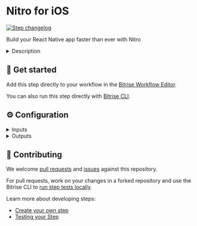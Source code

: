 # Nitro for iOS

[![Step changelog](https://shields.io/github/v/release/nitro-build/bitrise-step-nitro-ios?include_prereleases&label=changelog&color=blueviolet)](https://github.com/nitro-build/bitrise-step-nitro-ios/releases)

Build your React Native app faster than ever with Nitro


<details>
<summary>Description</summary>

This step builds your React Native app for iOS using [Nitro](https://nitro.build). Get your **API key** on our [website](https://nitro.build).

</details>

## 🧩 Get started

Add this step directly to your workflow in the [Bitrise Workflow Editor](https://devcenter.bitrise.io/steps-and-workflows/steps-and-workflows-index/).

You can also run this step directly with [Bitrise CLI](https://github.com/bitrise-io/bitrise).

## ⚙️ Configuration

<details>
<summary>Inputs</summary>

| Key | Description | Flags | Default |
| --- | --- | --- | --- |
| `root_directory` | The directory within your project, in which your code is located. Leave this field empty if your code is not located in a subdirectory |  | `./` |
| `scheme` | The name of the iOS scheme |  |  |
| `xcconfig_path` | The path relative to project root directory where the custom `.xcconfig` file is located |  |  |
| `version_name` | The version name for the app |  |  |
| `version_code` | The version code for the app |  |  |
| `disable_version_name_from_package_json` | By default will get the 'version' field from package.json and set the version name |  | `no` |
| `disable_version_code_auto_generation` | By default will generate a timestamp based number and set the version code |  | `no` |
| `certificate_url` | The url to download and install the certificate |  |  |
| `certificate_passphrase` | Certificate passphrase | sensitive |  |
| `codesigning_identity` | Codesigning identity |  |  |
| `provisioning_profile_urls` | A string containing a '\|' separated values where provisioning profiles are located e.g. url1\|url2\|url3 |  |  |
| `provisioning_profile_specifier` | The name of the provisioning profile when using a single one |  |  |
| `team_id` | Specify the Team ID you want to use for the Apple Developer Portal |  |  |
| `export_method` | The export method used to generate the IPA |  | `ad-hoc` |
| `cache_provider` | Choose the provider where cache artifacts will be persisted: - `fs`: File system - `s3`: Amazon - Simple Storage Service |  | `s3` |
| `disable_cache` | When setting this option to `yes` build cache optimizations won't be performed |  | `$NITRO_DISABLE_CACHE` |
| `cache_env_var_lookup_keys` | A list of `\|` separated values with env variable keys to lookup to determine whether the build should be cached or not |  |  |
| `cache_file_lookup_paths` | A list of `\|` separated value paths (relative to the root of the repo or absolute) to lookup in order to determine whether the build should be cached or not |  |  |
| `disable_metro_cache` | Setting this field to yes will disable the React Native Metro cache feature |  | `$NITRO_DISABLE_METRO_CACHE` |
| `aws_s3_access_key_id` | AWS access key ID for S3 bucket build caching |  | `$NITRO_AWS_S3_ACCESS_KEY_ID` |
| `aws_s3_secret_access_key` | AWS secret access key for S3 bucket build caching |  | `$NITRO_AWS_S3_SECRET_ACCESS_KEY` |
| `aws_s3_region` | AWS region where S3 bucket for build caching is located |  | `$NITRO_AWS_S3_REGION` |
| `aws_s3_bucket` | AWS bucket name for S3 bucket build caching |  | `$NITRO_AWS_S3_BUCKET` |
| `pre_install_command` | Run command prior to install project dependencies (e.g. `rm -rf ./some-folder`) |  |  |
| `pre_build_command` | Run command prior to start building the app (e.g. `yarn tsc && yarn test`) |  |  |
| `post_build_command` | Run command once build successfully finished (e.g. `yarn publish`) |  |  |
| `detox_configuration` | Select a device configuration from your defined configurations. |  |  |
| `output_directory` | The path to the directory where to place all of Nitro's output files |  | `$BITRISE_DEPLOY_DIR` |
| `entry_file` | The entry file for bundle generation |  | `$ENTRY_FILE` |
| `verbose` | Enable verbose logs |  | `no` |
| `fail_safe` | Runing the app in this mode allows you to prevent the build to fail but you can check the status in further steps |  | `$NITRO_FAIL_SAFE` |
| `api_key` | The API key provided by Nitro. It should be defined by setting NITRO_API_KEY secret. | sensitive | `$NITRO_API_KEY` |
</details>

<details>
<summary>Outputs</summary>

| Environment Variable | Description |
| --- | --- |
| `NITRO_BUILD_STATUS` | The status of the latest build (success / failure) |
| `NITRO_OUTPUT_DIR` | The path to the directory where to place all of Nitro's output files |
| `NITRO_LOGS_PATH` | The full path to access the build log |
| `NITRO_SUMMARY_PATH` | The full path to access the build summary report |
| `NITRO_APP_PATH` | The full path to access the iOS package (.app or .ipa) |
| `NITRO_DEPLOY_PATH` | The full path to access the iOS package (.app or .ipa) |
</details>

## 🙋 Contributing

We welcome [pull requests](https://github.com/nitro-build/bitrise-step-nitro-ios/pulls) and [issues](https://github.com/nitro-build/bitrise-step-nitro-ios/issues) against this repository.

For pull requests, work on your changes in a forked repository and use the Bitrise CLI to [run step tests locally](https://devcenter.bitrise.io/bitrise-cli/run-your-first-build/).

Learn more about developing steps:

- [Create your own step](https://devcenter.bitrise.io/contributors/create-your-own-step/)
- [Testing your Step](https://devcenter.bitrise.io/contributors/testing-and-versioning-your-steps/)
